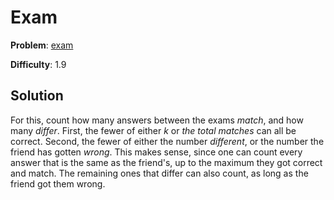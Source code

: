 # Exam

**Problem**: [exam](https://open.kattis.com/problems/exam)

**Difficulty**: 1.9

## Solution

For this, count how many answers between the exams *match*, and how many *differ*. First, the fewer of either *k* or *the total matches* can all be correct. Second, the fewer of either the number *different*, or the number the friend has gotten *wrong*. This makes sense, since one can count every answer that is the same as the friend's, up to the maximum they got correct and match. The remaining ones that differ can also count, as long as the friend got them wrong.
